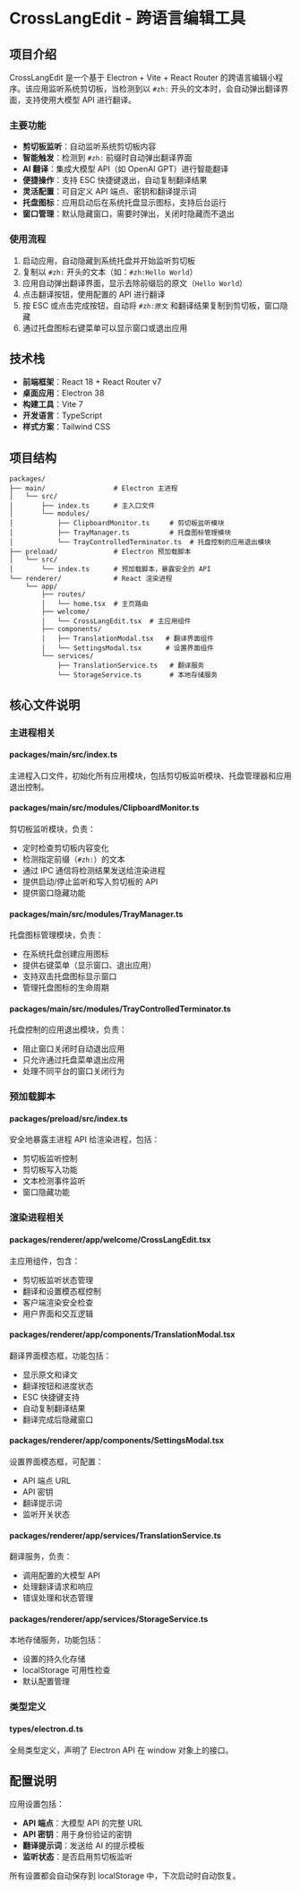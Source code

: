 # CrossLangEdit - 跨语言编辑工具

## 项目介绍

CrossLangEdit 是一个基于 Electron + Vite + React Router 的跨语言编辑小程序。该应用监听系统剪切板，当检测到以 `#zh:` 开头的文本时，会自动弹出翻译界面，支持使用大模型 API 进行翻译。

### 主要功能

- **剪切板监听**：自动监听系统剪切板内容
- **智能触发**：检测到 `#zh:` 前缀时自动弹出翻译界面
- **AI 翻译**：集成大模型 API（如 OpenAI GPT）进行智能翻译
- **便捷操作**：支持 ESC 快捷键退出，自动复制翻译结果
- **灵活配置**：可自定义 API 端点、密钥和翻译提示词
- **托盘图标**：应用启动后在系统托盘显示图标，支持后台运行
- **窗口管理**：默认隐藏窗口，需要时弹出，关闭时隐藏而不退出

### 使用流程

1. 启动应用，自动隐藏到系统托盘并开始监听剪切板
2. 复制以 `#zh:` 开头的文本（如：`#zh:Hello World`）
3. 应用自动弹出翻译界面，显示去除前缀后的原文（`Hello World`）
4. 点击翻译按钮，使用配置的 API 进行翻译
5. 按 ESC 或点击完成按钮，自动将 `#zh:原文` 和翻译结果复制到剪切板，窗口隐藏
6. 通过托盘图标右键菜单可以显示窗口或退出应用

## 技术栈

- **前端框架**：React 18 + React Router v7
- **桌面应用**：Electron 38
- **构建工具**：Vite 7
- **开发语言**：TypeScript
- **样式方案**：Tailwind CSS

## 项目结构

```
packages/
├── main/                 # Electron 主进程
│   └── src/
│       ├── index.ts      # 主入口文件
│       └── modules/
│           ├── ClipboardMonitor.ts     # 剪切板监听模块
│           ├── TrayManager.ts          # 托盘图标管理模块
│           └── TrayControlledTerminator.ts  # 托盘控制的应用退出模块
├── preload/              # Electron 预加载脚本
│   └── src/
│       └── index.ts      # 预加载脚本，暴露安全的 API
└── renderer/             # React 渲染进程
    └── app/
        ├── routes/
        │   └── home.tsx  # 主页路由
        ├── welcome/
        │   └── CrossLangEdit.tsx  # 主应用组件
        ├── components/
        │   ├── TranslationModal.tsx   # 翻译界面组件
        │   └── SettingsModal.tsx      # 设置界面组件
        └── services/
            ├── TranslationService.ts   # 翻译服务
            └── StorageService.ts       # 本地存储服务
```

## 核心文件说明

### 主进程相关

#### packages/main/src/index.ts
主进程入口文件，初始化所有应用模块，包括剪切板监听模块、托盘管理器和应用退出控制。

#### packages/main/src/modules/ClipboardMonitor.ts
剪切板监听模块，负责：
- 定时检查剪切板内容变化
- 检测指定前缀（`#zh:`）的文本
- 通过 IPC 通信将检测结果发送给渲染进程
- 提供启动/停止监听和写入剪切板的 API
- 提供窗口隐藏功能

#### packages/main/src/modules/TrayManager.ts
托盘图标管理模块，负责：
- 在系统托盘创建应用图标
- 提供右键菜单（显示窗口、退出应用）
- 支持双击托盘图标显示窗口
- 管理托盘图标的生命周期

#### packages/main/src/modules/TrayControlledTerminator.ts
托盘控制的应用退出模块，负责：
- 阻止窗口关闭时自动退出应用
- 只允许通过托盘菜单退出应用
- 处理不同平台的窗口关闭行为

### 预加载脚本

#### packages/preload/src/index.ts
安全地暴露主进程 API 给渲染进程，包括：
- 剪切板监听控制
- 剪切板写入功能
- 文本检测事件监听
- 窗口隐藏功能

### 渲染进程相关

#### packages/renderer/app/welcome/CrossLangEdit.tsx
主应用组件，包含：
- 剪切板监听状态管理
- 翻译和设置模态框控制
- 客户端渲染安全检查
- 用户界面和交互逻辑

#### packages/renderer/app/components/TranslationModal.tsx
翻译界面模态框，功能包括：
- 显示原文和译文
- 翻译按钮和进度状态
- ESC 快捷键支持
- 自动复制翻译结果
- 翻译完成后隐藏窗口

#### packages/renderer/app/components/SettingsModal.tsx
设置界面模态框，可配置：
- API 端点 URL
- API 密钥
- 翻译提示词
- 监听开关状态

#### packages/renderer/app/services/TranslationService.ts
翻译服务，负责：
- 调用配置的大模型 API
- 处理翻译请求和响应
- 错误处理和状态管理

#### packages/renderer/app/services/StorageService.ts
本地存储服务，功能包括：
- 设置的持久化存储
- localStorage 可用性检查
- 默认配置管理

### 类型定义

#### types/electron.d.ts
全局类型定义，声明了 Electron API 在 window 对象上的接口。

## 配置说明

应用设置包括：
- **API 端点**：大模型 API 的完整 URL
- **API 密钥**：用于身份验证的密钥
- **翻译提示词**：发送给 AI 的提示模板
- **监听状态**：是否启用剪切板监听

所有设置都会自动保存到 localStorage 中，下次启动时自动恢复。
